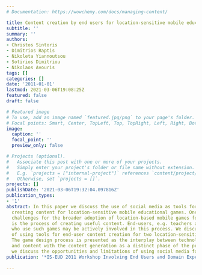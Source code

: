 ```yaml
---
# Documentation: https://wowchemy.com/docs/managing-content/

title: Content creation by end users for location-sensitive mobile educational games
subtitle: ''
summary: ''
authors:
- Christos Sintoris
- Dimitrios Raptis
- Nikoleta Yiannoutsou
- Sotirios Dimitriou
- Nikolaos Avouris
tags: []
categories: []
date: '2011-01-01'
lastmod: 2021-03-06T19:08:25Z
featured: false
draft: false

# Featured image
# To use, add an image named `featured.jpg/png` to your page's folder.
# Focal points: Smart, Center, TopLeft, Top, TopRight, Left, Right, BottomLeft, Bottom, BottomRight.
image:
  caption: ''
  focal_point: ''
  preview_only: false

# Projects (optional).
#   Associate this post with one or more of your projects.
#   Simply enter your project's folder or file name without extension.
#   E.g. `projects = ["internal-project"]` references `content/project/deep-learning/index.md`.
#   Otherwise, set `projects = []`.
projects: []
publishDate: '2021-03-06T19:32:04.097816Z'
publication_types:
- '1'
abstract: In this paper we discuss the use of social media as tools for collaboratively
  creating content for location-sensitive mobile educational games. One of the main
  challenges for the broader adoption of location-based mobile games for learning
  is the process of creating useful content. End-users, e.g. teachers and facilitators
  who use such games may be actively involved in this process. We discuss experience
  of using tools for end-user content creation for two location-sensitive mobile games.
  The game design process is presented as the interplay between technology, learning
  and content with the content generation as a distinct phase of the process. Finally
  we discuss the opportunities and limitations of using social media for content-creation.
publication: '*IS-EUD 2011 Workshop Involving End Users and Domain Experts in Design of Educational Games*'

---
```


